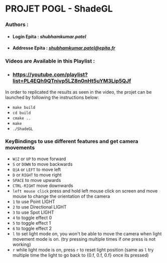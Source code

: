 # PROJET POGL - ShadeGL

### **Authors** :
- #### **Login Epita** : ***shubhamkumar.patel***
- #### **Addresse Epita** : ***shubhamkumar.patel@epita.fr***


### Videos are Available in this Playlist : 
- ### https://youtube.com/playlist?list=PL4EQh9QTnivp5LZ8n0nHt5uYM3Lip5QJf

In order to replicated the results as seen in the video, the projet can be launched by following the instructions below:
- `make build`
- `cd build`
- `cmake ..`
- `make`
- `./ShadeGL`


### KeyBindings to use different features and get camera movements
- `W|Z` or `UP` to move forward
- `S` or `DOWN` to move backwards
- `Q|A` or `LEFT` to move left
- `D` or `RIGHT` to move right
- `SPACE` to move upwards
- `CTRL-RIGHT` move downwards
- `left mouse click` press and hold left mouse click on screen and move mouse to change the orientation of the camera
- `1` to use Point LIGHT
- `2` to use Directional LIGHT
- `3` to use Spot LIGHT
- `4` to toggle effect 0
- `5` to toggle effect 1
- `6` to toggle effect 2
- `l` to set light mode on, you won't be able to move the camera when light movement mode is on. (try pressing multiple times if one press is not working)
- `r` while light mode is on, press `r` to reset light position (same as `l` try multiple time the light to go back to {0.f, 0.f, 0.f} once its pressed)
